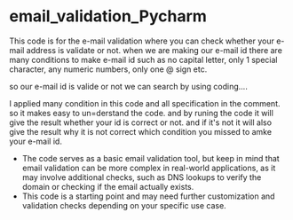 # email_validation_Pycharm

This code is for the e-mail validation where you can check whether your e-mail address is validate or not. 
when we are making our e-mail id there are many conditions to make e-mail id such as no capital letter, only 1 special character, any numeric numbers, only one @ sign etc. 

so our e-mail id is valide or not we can search by using coding....

I applied many condition in this code and all specification in the comment. so it makes easy to un=derstand the code. and by runing the code it will give the result whether your id is correct or not. and if it's not it will also give the result why it is not correct which condition you missed to amke your e-mail id. 

* The code serves as a basic email validation tool, but keep in mind that email validation can be more complex in real-world applications, as it may involve additional checks, such as DNS lookups to verify the domain or checking if the email actually exists.
* This code is a starting point and may need further customization and validation checks depending on your specific use case.
